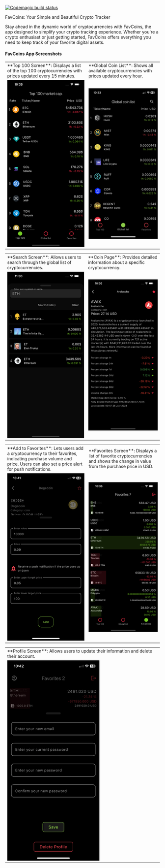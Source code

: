 [![Codemagic build status](https://api.codemagic.io/apps/663f3e0648462cda5438cfe1/663f3e0648462cda5438cfe0/status_badge.svg)](https://codemagic.io/app/663f3e0648462cda5438cfe1/663f3e0648462cda5438cfe0/latest_build)

FavCoins: Your Simple and Beautiful Crypto Tracker

Stay ahead in the dynamic world of cryptocurrencies with FavCoins, 
the app designed to simplify your crypto tracking experience. 
Whether you're a crypto enthusiast or just getting started, 
FavCoins offers everything you need to keep track of your favorite digital assets.


#### FavCoins App Screenshots

<table>
<tr>
    <td>**Top 100 Screen**: Displays a list of the top 100 cryptocurrencies with prices updated every 15 minutes.</td>
    <td>**Global Coin List**: Shows all available cryptocurrencies with prices updated every hour.</td>
   </tr>
  <tr>
    <td><img src="/assets/screens/top_100_screen.png" width="300"></td>
    <td><img src="/assets/screens/global_coin_list.png" width="300"></td>
  </tr>
 </table>

<table>
<tr>
    <td>**Search Screen**: Allows users to search through the global list of cryptocurrencies.</td>
    <td>**Coin Page**: Provides detailed information about a specific cryptocurrency.</td>
   </tr>
  <tr>
    <td><img src="/assets/screens/search_screen.png" width="300"></td>
    <td><img src="/assets/screens/coin_page.png" width="300"></td>
  </tr>
 </table>


<table>
<tr>
    <td>**Add to Favorites**: Lets users add a cryptocurrency to their favorites, indicating purchase volume and price. Users can also set a price alert for push notifications.</td>
    <td>**Favorites Screen**: Displays a list of favorite cryptocurrencies and shows the change in value from the purchase price in USD.</td>
</tr>
  <tr>
    <td><img src="/assets/screens/add_coin_to_faavorites.png" width="300"></td>
    <td><img src="/assets/screens/favorites_screen.png" width="300"></td>
  </tr>
 </table>
<table>
<tr>
    <td>**Profile Screen**: Allows users to update their information and delete their account.</td>
</tr>
  <tr>
    <td><img src="/assets/screens/profile_screen.png" width="300"></td>
  </tr>
 </table>